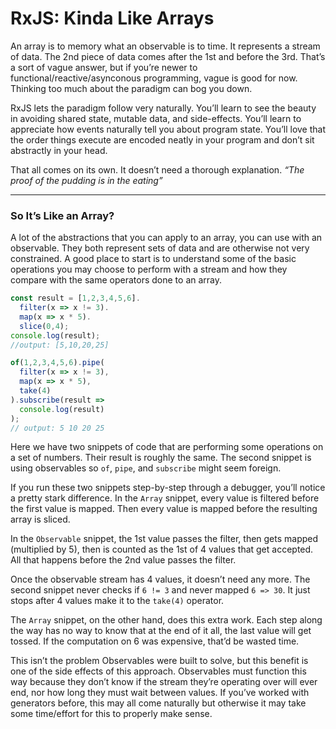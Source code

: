 # RxJS: Kinda Like Arrays

An array is to memory what an observable is to time. It represents a stream of data. The 2nd piece of data comes after the 1st and before the 3rd. That’s a sort of vague answer, but if you’re newer to functional/reactive/asynconous programming, vague is good for now. Thinking too much about the paradigm can bog you down. 

RxJS lets the paradigm follow very naturally. You’ll learn to see the beauty in avoiding shared state, mutable data, and side-effects. You’ll learn to appreciate how events naturally tell you about program state. You’ll love that the order things execute are encoded neatly in your program and don’t sit abstractly in your head.

That all comes on its own. It doesn’t need a thorough explanation. *“The proof of the pudding is in the eating”*

----

### So It’s Like an Array?
 
A lot of the abstractions that you can apply to an array, you can use with an observable. They both represent sets of data and are otherwise not very constrained. A good place to start is to understand some of the basic operations you may choose to perform with a stream and how they compare with the same operators done to an array.

```JavaScript
const result = [1,2,3,4,5,6].
  filter(x => x != 3).
  map(x => x * 5).
  slice(0,4);
console.log(result);
//output: [5,10,20,25]
```
```JavaScript
of(1,2,3,4,5,6).pipe(
  filter(x => x != 3),
  map(x => x * 5),
  take(4)
).subscribe(result =>
  console.log(result)
);
// output: 5 10 20 25
```

Here we have two snippets of code that are performing some operations on a set of numbers. Their result is roughly the same. The second snippet is using observables so `of`, `pipe`, and `subscribe` might seem foreign.

If you run these two snippets step-by-step through a debugger, you’ll notice a pretty stark difference. In the `Array` snippet, every value is filtered before the first value is mapped. Then every value is mapped before the resulting array is sliced.

In the `Observable` snippet, the 1st value passes the filter, then gets mapped (multiplied by 5), then is counted as the 1st of 4 values that get accepted. All that happens before the 2nd value passes the filter.

Once the observable stream has 4 values, it doesn’t need any more. The second snippet never checks if `6 != 3` and never mapped `6 => 30`. It just stops after 4 values make it to the `take(4)` operator.

The `Array` snippet, on the other hand, does this extra work. Each step along the way has no way to know that at the end of it all, the last value will get tossed. If the computation on 6 was expensive, that’d be wasted time.

This isn’t the problem Observables were built to solve, but this benefit is one of the side effects of this approach. Observables must function this way because they don’t know if the stream they’re operating over will ever end, nor how long they must wait between values. If you’ve worked with generators before, this may all come naturally but otherwise it may take some time/effort for this to properly make sense.
